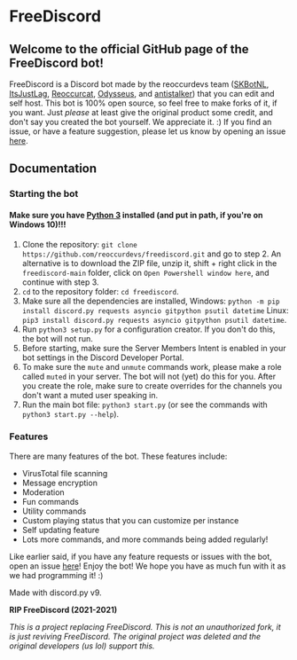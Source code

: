 # FreeDiscord
## Welcome to the official GitHub page of the FreeDiscord bot!
FreeDiscord is a Discord bot made by the reoccurdevs team ([SKBotNL](https://github.com/SKBotNL), [ItsJustLag](https://github.com/ItsJustLag), [Reoccurcat](https://github.com/reoccurcat), [Odysseus](https://github.com/Odysseus443), and [antistalker](https://github.com/stalker0000)) that you can edit and self host. This bot is 100% open source, so feel free to make forks of it, if you want. Just *please* at least give the original product some credit, and don't say you created the bot yourself. We appreciate it. :)
If you find an issue, or have a feature suggestion, please let us know by opening an issue [here](https://github.com/reoccurdevs/freediscord/issues).

## Documentation

### Starting the bot
#### Make sure you have [Python 3](https://www.python.org/downloads/) installed (and put in path, if you're on Windows 10)!!!
1. Clone the repository: `git clone https://github.com/reoccurdevs/freediscord.git` and go to step 2. An alternative is to download the ZIP file, unzip it, shift + right click in the `freediscord-main` folder, click on `Open Powershell window here`, and continue with step 3.
2. `cd` to the repository folder: `cd freediscord`.
3. Make sure all the dependencies are installed, Windows: `python -m pip install discord.py requests asyncio gitpython psutil datetime` Linux: `pip3 install discord.py requests asyncio gitpython psutil datetime`.
4. Run `python3 setup.py` for a configuration creator. If you don't do this, the bot will not run.
5. Before starting, make sure the Server Members Intent is enabled in your bot settings in the Discord Developer Portal.
6. To make sure the `mute` and `unmute` commands work, please make a role called `muted` in your server. The bot will not (yet) do this for you. After you create the role, make sure to create overrides for the channels you don't want a muted user speaking in.
7. Run the main bot file: `python3 start.py` (or see the commands with `python3 start.py --help`).

### Features

There are many features of the bot. These features include:

- VirusTotal file scanning
- Message encryption
- Moderation
- Fun commands
- Utility commands
- Custom playing status that you can customize per instance
- Self updating feature
- Lots more commands, and more commands being added regularly!

Like earlier said, if you have any feature requests or issues with the bot, open an issue [here](https://github.com/reoccurdevs/freediscord/issues)!
Enjoy the bot! We hope you have as much fun with it as we had programming it! :)

Made with discord.py v9.

**RIP FreeDiscord (2021-2021)**

*This is a project replacing FreeDiscord. This is not an unauthorized fork, it is just reviving FreeDiscord. The original project was deleted and the original developers (us lol) support this.*
